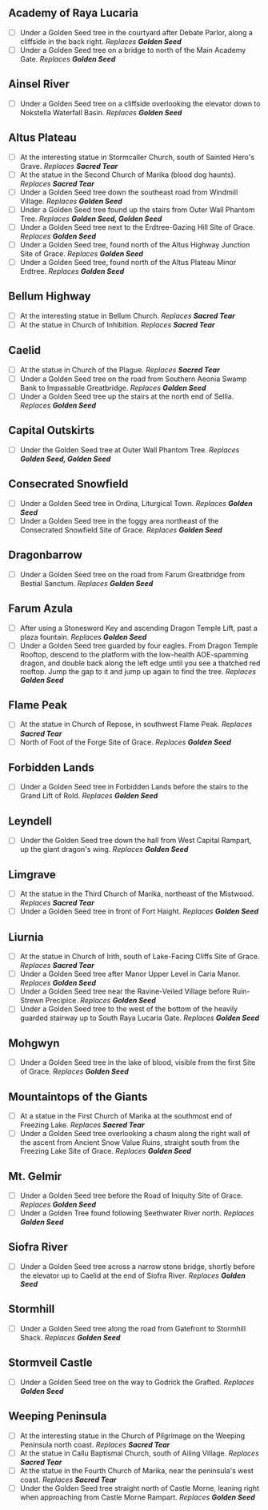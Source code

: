 ## Academy of Raya Lucaria
- [ ] Under a Golden Seed tree in the courtyard after Debate Parlor, along a cliffside in the back right. 
*Replaces **Golden Seed***
- [ ] Under a Golden Seed tree on a bridge to north of the Main Academy Gate. 
*Replaces **Golden Seed***

## Ainsel River
- [ ] Under a Golden Seed tree on a cliffside overlooking the elevator down to Nokstella Waterfall Basin. 
*Replaces **Golden Seed***

## Altus Plateau
- [ ] At the interesting statue in Stormcaller Church, south of Sainted Hero's Grave. 
*Replaces **Sacred Tear***
- [ ] At the statue in the Second Church of Marika (blood dog haunts). 
*Replaces **Sacred Tear***
- [ ] Under a Golden Seed tree down the southeast road from Windmill Village. 
*Replaces **Golden Seed***
- [ ] Under a Golden Seed tree found up the stairs from Outer Wall Phantom Tree. 
*Replaces **Golden Seed, Golden Seed***
- [ ] Under a Golden Seed tree next to the Erdtree-Gazing Hill Site of Grace. 
*Replaces **Golden Seed***
- [ ] Under a Golden Seed tree, found north of the Altus Highway Junction Site of Grace. 
*Replaces **Golden Seed***
- [ ] Under a Golden Seed tree, found north of the Altus Plateau Minor Erdtree. 
*Replaces **Golden Seed***

## Bellum Highway
- [ ] At the interesting statue in Bellum Church. 
*Replaces **Sacred Tear***
- [ ] At the statue in Church of Inhibition. 
*Replaces **Sacred Tear***

## Caelid
- [ ] At the statue in Church of the Plague. 
*Replaces **Sacred Tear***
- [ ] Under a Golden Seed tree on the road from Southern Aeonia Swamp Bank to Impassable Greatbridge. 
*Replaces **Golden Seed***
- [ ] Under a Golden Seed tree up the stairs at the north end of Sellia. 
*Replaces **Golden Seed***

## Capital Outskirts
- [ ] Under the Golden Seed tree at Outer Wall Phantom Tree. 
*Replaces **Golden Seed, Golden Seed***

## Consecrated Snowfield
- [ ] Under a Golden Seed tree in Ordina, Liturgical Town. 
*Replaces **Golden Seed***
- [ ] Under a Golden Seed tree in the foggy area northeast of the Consecrated Snowfield Site of Grace. 
*Replaces **Golden Seed***

## Dragonbarrow
- [ ] Under a Golden Seed tree on the road from Farum Greatbridge from Bestial Sanctum. 
*Replaces **Golden Seed***

## Farum Azula
- [ ] After using a Stonesword Key and ascending Dragon Temple Lift, past a plaza fountain. 
*Replaces **Golden Seed***
- [ ] Under a Golden Seed tree guarded by four eagles. From Dragon Temple Rooftop, descend to the platform with the low-health AOE-spamming dragon, and double back along the left edge until you see a thatched red rooftop. Jump the gap to it and jump up again to find the tree. 
*Replaces **Golden Seed***

## Flame Peak
- [ ] At the statue in Church of Repose, in southwest Flame Peak. 
*Replaces **Sacred Tear***
- [ ] North of Foot of the Forge Site of Grace. 
*Replaces **Golden Seed***

## Forbidden Lands
- [ ] Under a Golden Seed tree in Forbidden Lands before the stairs to the Grand Lift of Rold. 
*Replaces **Golden Seed***

## Leyndell
- [ ] Under the Golden Seed tree down the hall from West Capital Rampart, up the giant dragon's wing. 
*Replaces **Golden Seed***

## Limgrave
- [ ] At the statue in the Third Church of Marika, northeast of the Mistwood. 
*Replaces **Sacred Tear***
- [ ] Under a Golden Seed tree in front of Fort Haight. 
*Replaces **Golden Seed***

## Liurnia
- [ ] At the statue in Church of Irith, south of Lake-Facing Cliffs Site of Grace. 
*Replaces **Sacred Tear***
- [ ] Under a Golden Seed tree after Manor Upper Level in Caria Manor. 
*Replaces **Golden Seed***
- [ ] Under a Golden Seed tree near the Ravine-Veiled Village before Ruin-Strewn Precipice. 
*Replaces **Golden Seed***
- [ ] Under a Golden Seed tree to the west of the bottom of the heavily guarded stairway up to South Raya Lucaria Gate. 
*Replaces **Golden Seed***

## Mohgwyn
- [ ] Under a Golden Seed tree in the lake of blood, visible from the first Site of Grace. 
*Replaces **Golden Seed***

## Mountaintops of the Giants
- [ ] At a statue in the First Church of Marika at the southmost end of Freezing Lake. 
*Replaces **Sacred Tear***
- [ ] Under a Golden Seed tree overlooking a chasm along the right wall of the ascent from Ancient Snow Value Ruins, straight south from the Freezing Lake Site of Grace. 
*Replaces **Golden Seed***

## Mt. Gelmir
- [ ] Under a Golden Seed tree before the Road of Iniquity Site of Grace. 
*Replaces **Golden Seed***
- [ ] Under a Golden Tree found following Seethwater River north. 
*Replaces **Golden Seed***

## Siofra River
- [ ] Under a Golden Seed tree across a narrow stone bridge, shortly before the elevator up to Caelid at the end of Siofra River. 
*Replaces **Golden Seed***

## Stormhill
- [ ] Under a Golden Seed tree along the road from Gatefront to Stormhill Shack. 
*Replaces **Golden Seed***

## Stormveil Castle
- [ ] Under a Golden Seed tree on the way to Godrick the Grafted. 
*Replaces **Golden Seed***

## Weeping Peninsula
- [ ] At the interesting statue in the Church of Pilgrimage on the Weeping Peninsula north coast. 
*Replaces **Sacred Tear***
- [ ] At the statue in Callu Baptismal Church, south of Ailing Village. 
*Replaces **Sacred Tear***
- [ ] At the statue in the Fourth Church of Marika, near the peninsula's west coast. 
*Replaces **Sacred Tear***
- [ ] Under the Golden Seed tree straight north of Castle Morne, leaning right when approaching from Castle Morne Rampart. 
*Replaces **Golden Seed***

<br>
<br>
<br>
